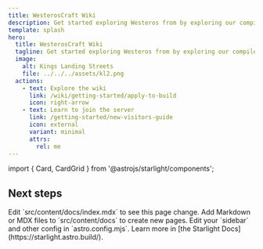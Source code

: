 ```yaml
---
title: WesterosCraft Wiki
description: Get started exploring Westeros from by exploring our compiled wiki of things from application guidelines, project details and histories and more.
template: splash
hero:
  title: WesterosCraft Wiki
  tagline: Get started exploring Westeros from by exploring our compiled wiki of things from application guidelines, project details and histories and more.
  image:
    alt: Kings Landing Streets
    file: ../../../assets/kl2.png
  actions:
    - text: Explore the wiki
      link: /wiki/getting-started/apply-to-build
      icon: right-arrow
    - text: Learn to join the server
      link: /getting-started/new-visitors-guide
      icon: external
      variant: minimal
      attrs:
        rel: me
---
```


import { Card, CardGrid } from '@astrojs/starlight/components';

## Next steps

<CardGrid stagger>
	<Card title="Update content" icon="pencil">
		Edit `src/content/docs/index.mdx` to see this page change.
	</Card>
	<Card title="Add new content" icon="add-document">
		Add Markdown or MDX files to `src/content/docs` to create new pages.
	</Card>
	<Card title="Configure your site" icon="setting">
		Edit your `sidebar` and other config in `astro.config.mjs`.
	</Card>
	<Card title="Read the docs" icon="open-book">
		Learn more in [the Starlight Docs](https://starlight.astro.build/).
	</Card>
</CardGrid>
